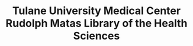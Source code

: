 ---
layout: repo
title: "Tulane University Medical Center Rudolph Matas Library of the Health Sciences"
id: 25512
permalink: repos/25512/
---